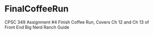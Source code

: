 # FinalCoffeeRun
CPSC 349 Assignment #4 Finish Coffee Run, Covers Ch 12 and Ch 13 of Front End Big Nerd Ranch Guide
